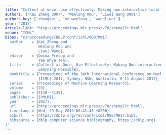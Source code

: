 ```yaml
---
title: "Collect at once, use effectively: Making non-interactive locally private learning possible"
authors: ['Kai Zheng 0007', 'Wenlong Mou', 'Liwei Wang 0001']
authors-key: ['zhengkai', 'mouwenlong', 'wangliwei']
year: "2017"
article-link: "http://proceedings.mlr.press/v70/zheng17c.html"
venue: "ICML"
bibex: "@inproceedings{DBLP:conf/icml/0007MW17,
  author    = {Kai Zheng and
               Wenlong Mou and
               Liwei Wang},
  editor    = {Doina Precup and
               Yee Whye Teh},
  title     = {Collect at Once, Use Effectively: Making Non-interactive Locally Private
               Learning Possible},
  booktitle = {Proceedings of the 34th International Conference on Machine Learning,
               {ICML} 2017, Sydney, NSW, Australia, 6-11 August 2017},
  series    = {Proceedings of Machine Learning Research},
  volume    = {70},
  pages     = {4130--4139},
  publisher = {{PMLR}},
  year      = {2017},
  url       = {http://proceedings.mlr.press/v70/zheng17c.html},
  timestamp = {Wed, 29 May 2019 08:41:45 +0200},
  biburl    = {https://dblp.org/rec/conf/icml/0007MW17.bib},
  bibsource = {dblp computer science bibliography, https://dblp.org}
}"
---
```

